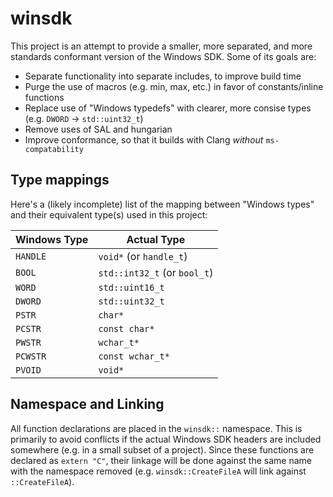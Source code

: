 # winsdk
This project is an attempt to provide a smaller, more separated, and more standards conformant version of the Windows SDK. Some of its goals are:

* Separate functionality into separate includes, to improve build time
* Purge the use of macros (e.g. min, max, etc.) in favor of constants/inline functions
* Replace use of "Windows typedefs" with clearer, more consise types (e.g. `DWORD` -> `std::uint32_t`)
* Remove uses of SAL and hungarian
* Improve conformance, so that it builds with Clang _without_ `ms-compatability`

## Type mappings
Here's a (likely incomplete) list of the mapping between "Windows types" and their equivalent type(s) used in this project:

|Windows Type|Actual Type|
|------------|-----------|
|`HANDLE`|`void*` (or `handle_t`)
|`BOOL`|`std::int32_t` (or `bool_t`)
|`WORD`|`std::uint16_t`|
|`DWORD`|`std::uint32_t`|
|`PSTR`|`char*`|
|`PCSTR`|`const char*`|
|`PWSTR`|`wchar_t*`|
|`PCWSTR`|`const wchar_t*`|
|`PVOID`|`void*`|

## Namespace and Linking
All function declarations are placed in the `winsdk::` namespace. This is primarily to avoid conflicts if the actual Windows SDK headers are included somewhere (e.g. in a small subset of a project). Since these functions are declared as `extern "C"`, their linkage will be done against the same name with the namespace removed (e.g. `winsdk::CreateFileA` will link against `::CreateFileA`).
